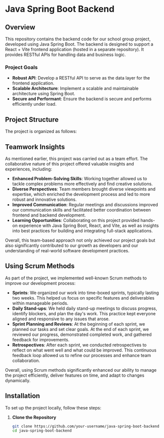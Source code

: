 # Java Spring Boot Backend

## Overview

This repository contains the backend code for our school group project, developed using Java Spring Boot. 
The backend is designed to support a React + Vite frontend application (hosted in a separate repository). 
It provides RESTful APIs for handling data and business logic.

### Project Goals

- **Robust API**: Develop a RESTful API to serve as the data layer for the frontend application.
- **Scalable Architecture**: Implement a scalable and maintainable architecture using Spring Boot.
- **Secure and Performant**: Ensure the backend is secure and performs efficiently under load.

## Project Structure

The project is organized as follows:

## Teamwork Insights

As mentioned earlier, this project was carried out as a team effort. The collaborative nature of this project offered valuable insights and experiences, including:

- **Enhanced Problem-Solving Skills**: Working together allowed us to tackle complex problems more effectively and find creative solutions.
- **Diverse Perspectives**: Team members brought diverse viewpoints and expertise, which enriched the development process and led to more robust and innovative solutions.
- **Improved Communication**: Regular meetings and discussions improved our communication skills and facilitated better coordination between frontend and backend development.
- **Learning Opportunities**: Collaborating on this project provided hands-on experience with Java Spring Boot, React, and Vite, as well as insights into best practices for building and integrating full-stack applications.

Overall, this team-based approach not only achieved our project goals but also significantly contributed to our growth as developers and our understanding of real-world software development practices.

## Using Scrum Methods

As part of the project, we implemented well-known Scrum methods to improve our development process:

- **Sprints**: We organized our work into time-boxed sprints, typically lasting two weeks. This helped us focus on specific features and deliverables within manageable periods.
- **Daily Stand-ups**: We held daily stand-up meetings to discuss progress, identify blockers, and plan the day's work. This practice kept everyone aligned and responsive to any issues that arose.
- **Sprint Planning and Reviews**: At the beginning of each sprint, we planned our tasks and set clear goals. At the end of each sprint, we reviewed our progress, demonstrated completed work, and gathered feedback for improvements.
- **Retrospectives**: After each sprint, we conducted retrospectives to reflect on what went well and what could be improved. This continuous feedback loop allowed us to refine our processes and enhance team collaboration.

Overall, using Scrum methods significantly enhanced our ability to manage the project efficiently, deliver features on time, and adapt to changes dynamically.

## Installation

To set up the project locally, follow these steps:

1. **Clone the Repository**
   ```sh
   git clone https://github.com/your-username/java-spring-boot-backend.git
   cd java-spring-boot-backend
